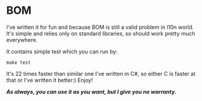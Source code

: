 # BOM

I've written it for fun and because BOM is still a valid problem in l10n world. It's simple and relies only on standard libraries, so should work pretty much everywhere.

It contains simple test which you can run by:

	make test

It's 22 times faster than similar one I've written in C#, so either C is faster at that or I've written it better:) Enjoy!

***As always, you can use it as you want, but I give you no warranty.***